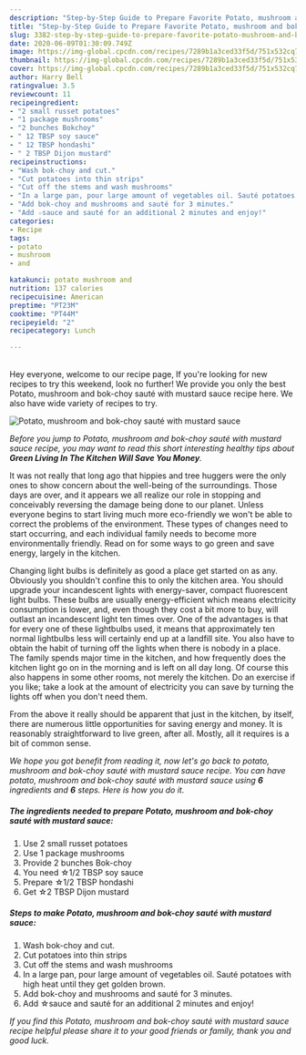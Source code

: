 ```yaml
---
description: "Step-by-Step Guide to Prepare Favorite Potato, mushroom and bok-choy sauté with mustard sauce"
title: "Step-by-Step Guide to Prepare Favorite Potato, mushroom and bok-choy sauté with mustard sauce"
slug: 3382-step-by-step-guide-to-prepare-favorite-potato-mushroom-and-bok-choy-saute-with-mustard-sauce
date: 2020-06-09T01:30:09.749Z
image: https://img-global.cpcdn.com/recipes/7289b1a3ced33f5d/751x532cq70/potato-mushroom-and-bok-choy-saute-with-mustard-sauce-recipe-main-photo.jpg
thumbnail: https://img-global.cpcdn.com/recipes/7289b1a3ced33f5d/751x532cq70/potato-mushroom-and-bok-choy-saute-with-mustard-sauce-recipe-main-photo.jpg
cover: https://img-global.cpcdn.com/recipes/7289b1a3ced33f5d/751x532cq70/potato-mushroom-and-bok-choy-saute-with-mustard-sauce-recipe-main-photo.jpg
author: Harry Bell
ratingvalue: 3.5
reviewcount: 11
recipeingredient:
- "2 small russet potatoes"
- "1 package mushrooms"
- "2 bunches Bokchoy"
- " 12 TBSP soy sauce"
- " 12 TBSP hondashi"
- " 2 TBSP Dijon mustard"
recipeinstructions:
- "Wash bok-choy and cut."
- "Cut potatoes into thin strips"
- "Cut off the stems and wash mushrooms"
- "In a large pan, pour large amount of vegetables oil. Sauté potatoes with high heat until they get golden brown."
- "Add bok-choy and mushrooms and sauté for 3 minutes."
- "Add ☆sauce and sauté for an additional 2 minutes and enjoy!"
categories:
- Recipe
tags:
- potato
- mushroom
- and

katakunci: potato mushroom and 
nutrition: 137 calories
recipecuisine: American
preptime: "PT23M"
cooktime: "PT44M"
recipeyield: "2"
recipecategory: Lunch

---
```

<br>
Hey everyone, welcome to our recipe page, If you're looking for new recipes to try this weekend, look no further! We provide you only the best Potato, mushroom and bok-choy sauté with mustard sauce recipe here. We also have wide variety of recipes to try.
<br>


![Potato, mushroom and bok-choy sauté with mustard sauce](https://img-global.cpcdn.com/recipes/7289b1a3ced33f5d/751x532cq70/potato-mushroom-and-bok-choy-saute-with-mustard-sauce-recipe-main-photo.jpg)

<i>Before you jump to Potato, mushroom and bok-choy sauté with mustard sauce recipe, you may want to read this short interesting healthy tips about 
<strong>Green Living In The Kitchen Will Save You Money</strong>.</i>
</br>

It was not really that long ago that hippies and tree huggers were the only ones to show concern about the well-being of the surroundings. Those days are over, and it appears we all realize our role in stopping and conceivably reversing the damage being done to our planet. Unless everyone begins to start living much more eco-friendly we won't be able to correct the problems of the environment. These types of changes need to start occurring, and each individual family needs to become more environmentally friendly. Read on for some ways to go green and save energy, largely in the kitchen.

Changing light bulbs is definitely as good a place get started on as any. Obviously you shouldn't confine this to only the kitchen area. You should upgrade your incandescent lights with energy-saver, compact fluorescent light bulbs. These bulbs are usually energy-efficient which means electricity consumption is lower, and, even though they cost a bit more to buy, will outlast an incandescent light ten times over. One of the advantages is that for every one of these lightbulbs used, it means that approximately ten normal lightbulbs less will certainly end up at a landfill site. You also have to obtain the habit of turning off the lights when there is nobody in a place. The family spends major time in the kitchen, and how frequently does the kitchen light go on in the morning and is left on all day long. Of course this also happens in some other rooms, not merely the kitchen. Do an exercise if you like; take a look at the amount of electricity you can save by turning the lights off when you don't need them.

From the above it really should be apparent that just in the kitchen, by itself, there are numerous little opportunities for saving energy and money. It is reasonably straightforward to live green, after all. Mostly, all it requires is a bit of common sense.


<i>We hope you got benefit from reading it, now let's go back to potato, mushroom and bok-choy sauté with mustard sauce recipe. You can have potato, mushroom and bok-choy sauté with mustard sauce using <strong>6</strong> ingredients and <strong>6</strong> steps. Here is how you do it.
</i>

##### The ingredients needed to prepare Potato, mushroom and bok-choy sauté with mustard sauce:

1. Use 2 small russet potatoes
1. Use 1 package mushrooms
1. Provide 2 bunches Bok-choy
1. You need  ☆1/2 TBSP soy sauce
1. Prepare  ☆1/2 TBSP hondashi
1. Get  ☆2 TBSP Dijon mustard


##### Steps to make Potato, mushroom and bok-choy sauté with mustard sauce:

1. Wash bok-choy and cut.
1. Cut potatoes into thin strips
1. Cut off the stems and wash mushrooms
1. In a large pan, pour large amount of vegetables oil. Sauté potatoes with high heat until they get golden brown.
1. Add bok-choy and mushrooms and sauté for 3 minutes.
1. Add ☆sauce and sauté for an additional 2 minutes and enjoy!


<i>If you find this Potato, mushroom and bok-choy sauté with mustard sauce recipe helpful please share it to your good friends or family, thank you and good luck.</i>
